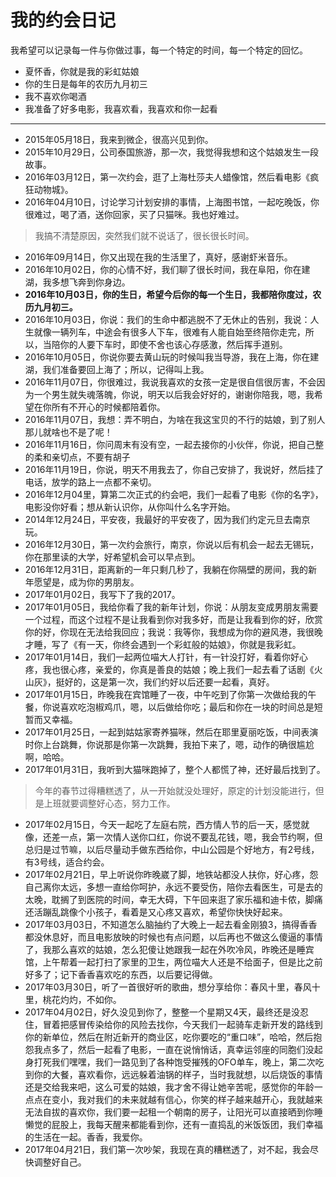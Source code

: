 # 我的约会日记

我希望可以记录每一件与你做过事，每一个特定的时间，每一个特定的回忆。

- 夏怀香，你就是我的彩虹姑娘
- 你的生日是每年的农历九月初三
- 我不喜欢你喝酒
- 我准备了好多电影，我喜欢看，我喜欢和你一起看

------

- 2015年05月18日，我来到微企，很高兴见到你。
- 2015年10月29日，公司泰国旅游，那一次，我觉得我想和这个姑娘发生一段故事。
- 2016年03月12日，第一次约会，逛了上海杜莎夫人蜡像馆，然后看电影《疯狂动物城》。
- 2016年04月10日，讨论学习计划安排的事情，上海图书馆，一起吃晚饭，你很难过，喝了酒，送你回家，买了只猫咪。我也好难过。

> 我搞不清楚原因，突然我们就不说话了，很长很长时间。

- 2016年09月14日，你又出现在我的生活里了，真好，感谢虾米音乐。
- 2016年10月02日，你的心情不好，我们聊了很长时间，我在阜阳，你在建湖，我多想飞奔到你身边。
- **2016年10月03日，你的生日，希望今后你的每一个生日，我都陪你度过，农历九月初三。**
- 2016年10月03日，你说：我们的生命中都逃脱不了无休止的告别，我说：人生就像一辆列车，中途会有很多人下车，很难有人能自始至终陪你走完，所以，当陪你的人要下车时，即使不舍也该心存感激，然后挥手道别。
- 2016年10月05日，你说你要去黄山玩的时候叫我当导游，我在上海，你在建湖，我们准备要回上海了；所以，记得叫上我。
- 2016年11月07日，你很难过，我说我喜欢的女孩一定是很自信很厉害，不会因为一个男生就失魂落魄，你说，明天以后我会好好的，谢谢你陪我，嗯，我希望在你所有不开心的时候都陪着你。
- 2016年11月07日，我想：弄不明白，为啥在我这宝贝的不行的姑娘，到了别人那儿就啥也不是了呢！
- 2016年11月16日，你问周末有没有空，一起去接你的小伙伴，你说，把自己整的柔和亲切点，不要有胡子
- 2016年11月19日，你说，明天不用我去了，你自己安排了，我说好，然后挂了电话，放学的路上一点都不亲切。
- 2016年12月04里，算第二次正式的约会吧，我们一起看了电影《你的名字》，电影没你好看；想从新认识你，从你叫什么名字开始。
- 2014年12月24日，平安夜，我最好的平安夜了，因为我们约定元旦去南京玩。
- 2016年12月30日，第一次约会旅行，南京，你说以后有机会一起去无锡玩，你在那里读的大学，好希望机会可以早点到。
- 2016年12月31日，距离新的一年只剩几秒了，我躺在你隔壁的房间，我的新年愿望是，成为你的男朋友。
- 2017年01月02日，我写下了我的2017。
- 2017年01月05日，我给你看了我的新年计划，你说：从朋友变成男朋友需要一个过程，而这个过程不是让我看到你对我多好，而是让我看到你的好，欣赏你的好，你现在无法给我回应；我说：我等你，我想成为你的避风港，我很晚才睡，写了《有一天，你终会遇到一个彩虹般的姑娘》，你就是我彩虹。
- 2017年01月14日，我们一起两位喵大人打针，有一针没打好，看着你好心疼，我也很心疼，亲爱的，你真是善良的姑娘；晚上我们一起去看了话剧《火山灰》，挺好的，这是第一次，我们约好以后还要一起看，真好。
- 2017年01月15日，昨晚我在宾馆睡了一夜，中午吃到了你第一次做给我的午餐，你说喜欢吃泡椒鸡爪，嗯，以后做给你吃；最后和你在一块的时间总是短暂而又幸福。
- 2017年01月25日，一起到姑姑家寄养猫咪，然后在耶里夏丽吃饭，中间表演时你上台跳舞，你说那是你第一次跳舞，我拍下来了，嗯，动作的确很尴尬啊，哈哈。
- 2017年01月31日，我听到大猫咪跑掉了，整个人都慌了神，还好最后找到了。

> 今年的春节过得糟糕透了，从一开始就没处理好，原定的计划没能进行，但是上班就要调整好心态，努力工作。

- 2017年02月15日，今天一起吃了左庭右院，西方情人节的后一天，感觉就像，还差一点，第一次情人送你口红，你说不要乱花钱，嗯，我会节约啊，但总归是过节嘛，以后尽量动手做东西给你，中山公园是个好地方，有2号线，有3号线，适合约会。
- 2017年02月21日，早上听说你昨晚崴了脚，地铁站都没人扶你，好心疼，怨自己离你太远，多想一直给你呵护，永远不要受伤，陪你去看医生，可是去的太晚，耽搁了到医院的时间，幸无大碍，下午回来逛了家乐福和迪卡侬，脚痛还活蹦乱跳像个小孩子，看着是又心疼又喜欢，希望你快快好起来。
- 2017年03月03日，不知道怎么脑抽约了大晚上一起去看金刚狼3，搞得香香都没休息好，而且电影放映的时候也有点问题，以后再也不做这么傻逼的事情了，我那么喜欢的姑娘，怎么犯傻让她跟我一起在外吹冷风，昨晚还是睡宾馆，上午帮着一起打扫了家里的卫生，两位喵大人还是不给面子，但是比之前好多了；记下香香喜欢吃的东西，以后要记得做。
- 2017年03月30日，听了一首很好听的歌曲，想分享给你：春风十里，春风十里，桃花灼灼，不如你。
- 2017年04月02日，好久没见到你了，整整一个星期又4天，最终还是没忍住，冒着把感冒传染给你的风险去找你，今天我们一起骑车走新开发的路线到你的新单位，然后在附近新开的商业区，吃你要吃的“重口味”，哈哈，然后抱怨我点多了，然后一起看了电影，一直在说悄悄话，真幸运邻座的同胞们没起身打死我们嘿嘿，我们一路见到了各种饱受摧残的OFO单车，晚上，第二次吃到你的大餐，喜欢看你，远远躲着油锅的样子，当时我就想，以后烧饭的事情还是交给我来吧，这么可爱的姑娘，我才舍不得让她辛苦呢，感觉你的年龄一点点在变小，我对我们的未来就越有信心，你笑的样子越来越开心，我就越来无法自拔的喜欢你，我们要一起租一个朝南的房子，让阳光可以直接晒到你睡懒觉的屁股上，我每天醒来都能看到你，还有一直捣乱的米饭饭团，我们幸福的生活在一起。香香，我爱你。
- 2017年04月21日，我们第一次吵架，我现在真的糟糕透了，对不起，我会尽快调整好自己。